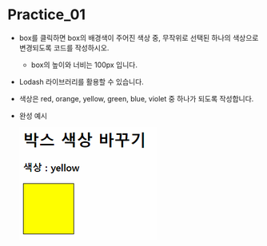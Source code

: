 # Practice_01

- box를 클릭하면 box의 배경색이 주어진 색상 중, 무작위로 선택된 하나의 색상으로 변경되도록 코드를 작성하시오.

  - box의 높이와 너비는 100px 입니다.

- Lodash 라이브러리를 활용할 수 있습니다.

- 색상은 red, orange, yellow, green, blue, violet 중 하나가 되도록 작성합니다.

- 완성 예시

  ![image-20220504174622822](Practice_01.assets/image-20220504174622822.png)